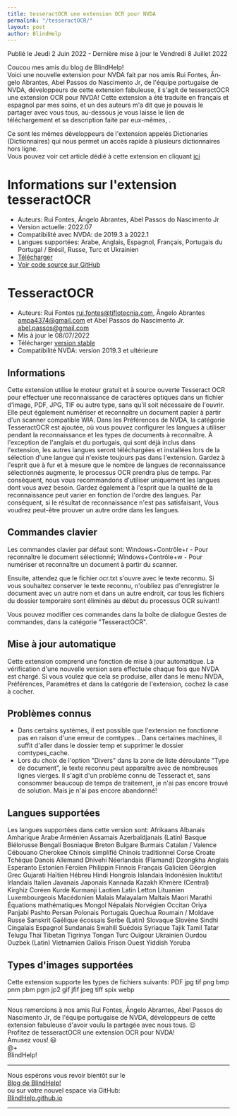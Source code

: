 ```yaml
---
title: tesseractOCR une extension OCR pour NVDA
permalink: "/tesseractOCR/"
layout: post
author: BlindHelp
---
```


<footer>Publié le Jeudi 2 Juin 2022 - Dernière mise à jour le Vendredi 8 Juillet 2022</footer>


Coucou mes amis du blog de BlindHelp!    
Voici une nouvelle extension pour NVDA fait par nos amis <span lang="pt">Rui Fontes, Ângelo Abrantes, Abel Passos do Nascimento Jr</span>, de l'équipe portugaise de NVDA, développeurs de cette extension fabuleuse, il s'agit de tesseractOCR une extension OCR pour NVDA! Cette extension a été traduite en français et espagnol par mes soins, et un des auteurs m'a dit que je pouvais le partager avec vous tous, au-dessous je vous laisse le lien de téléchargement et sa description faite par eux-mêmes, .    

Ce sont les mêmes développeurs de l'extension appelés Dictionaries  (Dictionnaires) qui nous permet un accès rapide à plusieurs dictionnaires hors ligne.    
Vous pouvez voir cet article dédié à cette extension en cliquant [ici](https://blindhelp.github.io/Dictionaries/)

# Informations sur l'extension tesseractOCR #

* Auteurs: <span lang="pt">Rui Fontes, Ângelo Abrantes, Abel Passos do Nascimento Jr</span>
* Version actuelle: 2022.07
* Compatibilité avec NVDA: de 2019.3 à 2022.1
* Langues supportées: Arabe, Anglais, Espagnol, Français, Portugais du Portugal / Brésil, Russe, Turc et Ukrainien
* [Télécharger](https://nvda.es/files/get.php?file=tesseract)
* [Voir code source sur GitHub](https://github.com/ruifontes/tesseractOCR)

# TesseractOCR


* Auteurs: Rui Fontes <rui.fontes@tiflotecnia.com>, Ângelo Abrantes <ampa4374@gmail.com> et Abel Passos do Nascimento Jr. <abel.passos@gmail.com>
* Mis à jour le 08/07/2022
* Télécharger [version stable][1]
* Compatibilité NVDA: version 2019.3 et ultérieure


## Informations

Cette extension utilise le moteur gratuit et à source ouverte Tesseract OCR pour effectuer une reconnaissance de caractères optiques dans un fichier d'image, PDF, JPG, TIF ou autre type, sans qu'il soit nécessaire de l'ouvrir.
Elle peut également numériser et reconnaître un document papier à partir  d'un scanner compatible WIA.
Dans les Préférences de NVDA, la catégorie TesseractOCR est ajoutée, où vous pouvez configurer les langues à utiliser pendant la reconnaissance et les types de documents à reconnaître.
À l'exception de l'anglais et du portugais, qui sont déjà inclus dans l'extension, les autres langues seront téléchargées et installées lors de la sélection d'une langue qui n'existe toujours pas dans l'extension.
Gardez à l'esprit que à fur et à mesure que le nombre de langues  de reconnaissance sélectionnés augmente, le processus OCR prendra plus de temps.
Par conséquent, nous vous recommandons d'utiliser uniquement les langues dont vous avez besoin.
Gardez également à l'esprit que la qualité de la reconnaissance peut varier en fonction de l'ordre des langues.
Par conséquent, si le résultat de reconnaissance n'est pas satisfaisant, Vous voudrez peut-être prouver un autre ordre dans les langues.


## Commandes clavier

Les commandes clavier par défaut sont:
Windows+Contrôle+r - Pour reconnaître le document sélectionné;
Windows+Contrôle+w - Pour numériser et reconnaître un document à partir du scanner.

Ensuite, attendez que le fichier ocr.txt s'ouvre avec le texte reconnu.
Si vous souhaitez conserver le texte reconnu, n'oubliez pas d'enregistrer le document avec un autre nom et dans un autre endroit, car tous les fichiers du dossier temporaire sont éliminés au début du processus OCR suivant!

Vous pouvez modifier ces commandes dans la boîte de dialogue Gestes de commandes, dans la catégorie "TesseractOCR".


## Mise à jour automatique
Cette extension comprend une fonction de mise à jour automatique.
La vérification d'une nouvelle version sera effectuée chaque fois que NVDA est chargé.
Si vous voulez que cela se produise, aller dans le menu NVDA, Préférences, Paramètres et dans la catégorie de l'extension, cochez la case à cocher.


## Problèmes connus

* Dans certains systèmes, il est possible que l'extension ne fonctionne pas en raison d'une erreur de comtypes...
Dans certaines machines, il suffit d'aller dans le dossier temp et supprimer le dossier comtypes_cache.
* Lors du choix de l'option "Divers" dans la zone de liste déroulante "Type de document", le texte reconnu peut apparaître avec de nombreuses lignes vierges.
Il s'agit d'un problème connu de Tesseract et, sans consommer beaucoup de temps de traitement, je n'ai pas encore trouvé de solution. Mais je n'ai pas encore abandonné!


## Langues supportées

Les langues supportées dans cette version sont:
Afrikaans
Albanais
Amharique
Arabe
Arménien
Assamais
Azerbaïdjanais (Latin)
Basque
Biélorusse
Bengali
Bosniaque
Breton
Bulgare
Burmais
Catalan / Valence
Cébouano
Cherokee
Chinois simplifié
Chinois traditionnel
Corse
Croate
Tchèque
Danois
Allemand
Dhivehi
Néerlandais (Flamand)
Dzongkha
Anglais
Esperanto
Estonien
Féroïen
Philippin
Finnois
Français
Galicien
Géorgien
Grec
Gujarati
Haïtien
Hébreu
Hindi
Hongrois
Islandais
Indonésien
Inuktitut
Irlandais
Italien
Javanais
Japonais
Kannada
Kazakh
Khmère (Central)
Kirghiz
Coréen
Kurde Kurmanji
Laotien
Latin
Letton
Lituanien
Luxembourgeois
Macédonien
Malais
Malayalam
Maltais
Maori
Marathi
Équations mathématiques
Mongol
Népalais
Norvégien
Occitan
Oriya
Panjabi
Pashto
Persan
Polonais
Portugais
Quechua
Roumain / Moldave
Russe
Sanskrit
Gaélique écossais
Serbe (Latin)
Slovaque
Slovène
Sindhi
Cingalais
Espagnol
Sundanais
Swahili
Suédois
Syriaque
Tajik
Tamil
Tatar
Telugu
Thaï
Tibetan
Tigrinya
Tongan
Turc
Ouïgour
Ukrainien
Ourdou
Ouzbek (Latin)
Vietnamien
Gallois
Frison Ouest
Yiddish
Yoruba


## Types d'images supportées

Cette extension supporte les types de fichiers suivants:
PDF
jpg
tif
png
bmp
pnm
pbm
pgm
jp2
gif
jfif
jpeg
tiff
spix
webp


[1]: https://github.com/ruifontes/tesseractOCR/releases/download/2022.07/tesseractOCR-2022.07.nvda-addon

---

Nous remercions à nos amis <span lang="pt">Rui Fontes, Ângelo Abrantes, Abel Passos do Nascimento Jr</span>, de l'équipe portugaise de NVDA, développeurs de cette extension fabuleuse d'avoir voulu la partagée  avec nous tous. 😉    
Profitez de tesseractOCR une extension OCR pour NVDA!    
Amusez vous! 😃    
@+    
BlindHelp!    

---

Nous espérons vous revoir bientôt sur le      
[Blog de BlindHelp!](http://blindhelp.blogspot.fr/)                    
ou sur  votre nouvel espace via GitHub:                     
[BlindHelp.github.io](https://blindhelp.github.io)                    

---